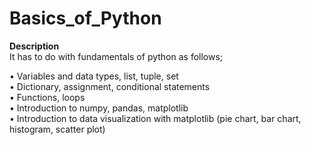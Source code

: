 # Basics_of_Python

**Description**                                                                                                                                                                                                                  
It has to do with fundamentals of python as follows;

•	Variables and data types, list, tuple, set                                                                                                                                                                                     
•	Dictionary, assignment, conditional statements                                                                                                                                                                                 
•	Functions, loops                                                                                                                                                                                                               
•	Introduction to numpy, pandas, matplotlib                                                                                                                                                                                      
•	Introduction to data visualization with matplotlib (pie chart, bar chart, histogram, scatter plot)                        


